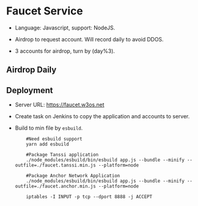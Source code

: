 # Faucet Service

* Language: Javascript, support: NodeJS.

* Airdrop to request account. Will record daily to avoid DDOS.

* 3 accounts for airdrop, turn by (day%3).

## Airdrop Daily

## Deployment

* Server URL: https://faucet.w3os.net

* Create task on Jenkins to copy the application and accounts to server.

* Build to min file by `esbuild`.

    ```SHELL
        #Need esbuild support
        yarn add esbuild

        #Package Tanssi application
        ./node_modules/esbuild/bin/esbuild app.js --bundle --minify --outfile=./faucet.tanssi.min.js --platform=node

        #Package Anchor Network Application
        ./node_modules/esbuild/bin/esbuild app.js --bundle --minify --outfile=./faucet.anchor.min.js --platform=node
    ```

    ```SHELL
        iptables -I INPUT -p tcp --dport 8888 -j ACCEPT
    ```